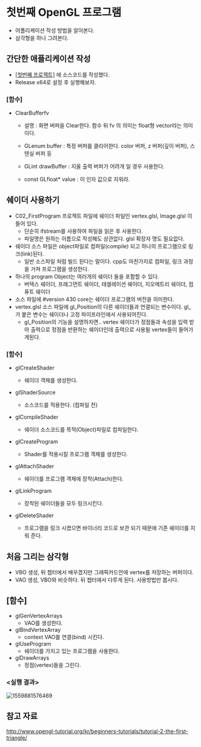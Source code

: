 # 첫번째 OpenGL 프로그램

- 어플리케이션 작성 방법을 알아본다.
- 삼각형을 하나 그려본다.


## 간단한 애플리케이션 작성


-  [[첫번째 프로젝트]](https://github.com/rlatkddn212/opengl_super_bible/tree/master/OpenGL_Project/C02_FirstProgram) 에 소스코드를 작성했다.
  - Release x64로 설정 후 실행해보자.



### [함수]

- ClearBufferfv

  - 설명 : 화면 버퍼을 Clear한다. 함수 뒤 fv 의 의미는 float형 vector라는 의미이다.

  - GLenum buffer : 특정 버퍼를 클리어한다. color 버퍼, z 버퍼(깊이 버퍼), 스텐실 버퍼 등
  - GLint drawBuffer : 지울 출력 버퍼가 어려개 일 경우 사용한다.
  - const GLfloat* value : 이 인자 값으로 지워라.



## 쉐이더 사용하기

- C02_FirstProgram 프로젝트 파일에 쉐이더 파일인 vertex.glsl, Image.glsl 이 들어 있다.
  - 단순히 ifstream를 사용하여 파일을 읽은 후 사용한다.
  - 파일명은 원하는 이름으로 작성해도 상관없다. glsl 확장자 명도 필요없다.
- 쉐이더 소스 파일은 object파일로 컴파일(compile) 되고 하나의 프로그램으로 링크(link)된다.
  - 일반 소스파일 처럼 빌드 된다는 말이다. cpp도 마찬가지로 컴파일, 링크 과정을 거쳐 프로그램을 생성한다.
- 하나의 program Object는 여러개의 쉐이더 들을 포함할 수 있다.
  - 버텍스 쉐이더, 프래그먼트 쉐이더, 테셀레이션 쉐이더, 지오메트리 쉐이더, 컴퓨트 쉐이더
- 소스 파일에 #version 430 core는 쉐이더 프로그램의 버전을 의미한다.
- vertex.glsl 소스 파일에 gl_Position의 다른 쉐이더들과 연결되는 변수이다. gl_ 가 붙은 변수는 쉐이더나 고정 파이프라인에서 사용되어진다.
  - gl_Position의 기능을 설명하자면.. vertex 쉐이더가 정점들과 속성을 입력 받아 출력으로 정점을 반환하는 쉐이더인데 출력으로 사용될 vertex들이 들어가게된다.



### [함수]

- glCreateShader
  - 쉐이더 객체를 생성한다.

- glShaderSource
  - 소스코드를 적용한다. (컴파일 전)
- glCompileShader
  - 쉐이더 소스코드를 목적(Object)파일로 컴파일한다.
- glCreateProgram
  - Shader를 적용시킬 프로그램 객체를 생성한다.
- glAttachShader
  - 쉐이더를 프로그램 객체에 장착(Attach)한다.
- glLinkProgram
  - 장착된 쉐이더들을 모두 링크시킨다.
- glDeleteShader
  - 프로그램을 링크 시켰으면 바이너리 코드로 보관 되기 때문에 기존 쉐이더를 지워 준다.



## 처음 그리는 삼각형

- VBO 생성, 뒤 챕터에서 배우겠지만 그래픽카드안에 vertex를 저장하는 버퍼이다.
- VAO 생성, VBO와 비슷하다. 뒤 챕터에서 다루게 된다. 사용방법만 봅시다.



## [함수]

- glGenVertexArrays
  - VAO를 생성한다.
- glBindVertexArray
  - context VAO를 연결(bind) 시킨다.
- glUseProgram
  - 쉐이더를 가지고 있는 프로그램을 사용한다.
- glDrawArrays
  - 정점(vertex)들을 그린다.



### <실행 결과>

![1559881576469](https://github.com/rlatkddn212/opengl_super_bible/blob/master/assets/1559881576469.png)



## 참고 자료

<http://www.opengl-tutorial.org/kr/beginners-tutorials/tutorial-2-the-first-triangle/>
